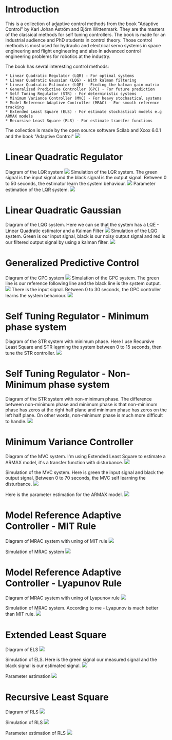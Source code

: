 # Introduction

This is a collection of adaptive control methods from the book "Adaptive Control" by Karl Johan Åström and Björn Wittenmark.
They are the masters of the classical methods for self tuning controllers. The book is made for an industrial audience and PhD students in 
control theory. Those control methods is most used for hydraulic and electrical servo systems in space engineering and flight engineering and also in advanced control engineering problems for robotics at the industry.

The book has sevral interesting control methods:

	* Linear Quadratic Regulator (LQR) - For optimal systems
	* Linear Quadratic Gaussian (LQG) - With kalman filtering
	* Linear Quadratic Estimator (LQE) - Finding the kalman gain matrix
	* Generalized Predictive Controller (GPC) - For future prediction
	* Self Tuning Regulator (STR) - For deterministic systems
	* Minimum Variance Controller (MVC) - For heavy stochastical systems 
	* Model Reference Adaptive Controller (MRAC) - For smooth reference tracking
	* Extended Least Square (ELS) - For estimate stochastical models e.g ARMAX models
	* Recursive Least Square (RLS) - For estimate transfer functions

The collection is made by the open source software Scilab and Xcox 6.0.1 and the book "Adaptive Control"
![](https://github.com/DanielMartensson/Classical-Adaptive-Control-/blob/master/Pictures/Adaptive%20Control%20Book.png)


# Linear Quadratic Regulator

Diagram of the LQR system
![](https://github.com/DanielMartensson/Classical-Adaptive-Control-/blob/master/Pictures/LQR%20diagram.png)
Simulation of the LQR system. The green signal is the input signal and the black signal is the output signal. Between 0 to 50 seconds, the estimator learn the system behaviour.
![](https://github.com/DanielMartensson/Classical-Adaptive-Control-/blob/master/Pictures/LQR%20Simulation.png)
Parameter estimation of the LQR system. 
![](https://github.com/DanielMartensson/Classical-Adaptive-Control-/blob/master/Pictures/LQR%20parameter%20estimation.png)

# Linear Quadratic Gaussian

Diagram of the LQG system. Here we can se that the system has a LQE - Linear Quadratic estimator and a Kalman Filter
![](https://github.com/DanielMartensson/Classical-Adaptive-Control-/blob/master/Pictures/LQG%20diagram.png)
Simulation of the LQG system. Green is our input signal, black is our noisy output signal and red is our filtered output signal by using a kalman filter.
![](https://github.com/DanielMartensson/Classical-Adaptive-Control-/blob/master/Pictures/LQG%20Simulation.png)

# Generalized Predictive Control

Diagram of the GPC system
![](https://github.com/DanielMartensson/Classical-Adaptive-Control-/blob/master/Pictures/GPC%20diagram.png)
Simulation of the GPC system. The green line is our reference following line and the black line is the system output.
![](https://github.com/DanielMartensson/Classical-Adaptive-Control-/blob/master/Pictures/GPC%20simulation.png)
There is the input signal. Between 0 to 30 seconds, the GPC controller learns the system behaviour.
![](https://github.com/DanielMartensson/Classical-Adaptive-Control-/blob/master/Pictures/GPC%20input%20signals.png)

# Self Tuning Regulator - Minimum phase system

Diagram of the STR system with minimum phase. Here I use Recursive Least Square and STR learning the system between 0 to 15 seconds, then tune the STR controller.
![](https://github.com/DanielMartensson/Classical-Adaptive-Control-/blob/master/Pictures/STR%20Minimum%20phase%20system.png)

# Self Tuning Regulator - Non-Minimum phase system

Diagram of the STR system with non-minimum phase. The difference between non-minimum phase and minimum phase is that non-minimum phase has zeros at the right half plane and minimum phase has zeros on the left half plane. On other words, non-minimum phase is much more difficult to handle.
![](https://github.com/DanielMartensson/Classical-Adaptive-Control-/blob/master/Pictures/STR%20Non-minimum%20phase%20system.png)


# Minimum Variance Controller

Diagram of the MVC system. I'm using Extended Least Square to estimate a ARMAX model, it's a transfer function with disturbance.
![](https://github.com/DanielMartensson/Classical-Adaptive-Control-/blob/master/Pictures/MVC%20Minimum%20phase%20system%20diagram.png)

Simulation of the MVC system. Here is green the input signal and black the output signal. Between 0 to 70 seconds, the MVC self learning the disturbance. 
![](https://github.com/DanielMartensson/Classical-Adaptive-Control-/blob/master/Pictures/MVC%20Minimum%20phase%20system%20simulation.png)

Here is the parameter estimation for the ARMAX model.
![](https://github.com/DanielMartensson/Classical-Adaptive-Control-/blob/master/Pictures/MVC%20Minimum%20phase%20system%20parameter%20estimation.png)

# Model Reference Adaptive Controller - MIT Rule

Diagram of MRAC system with uning of MIT rule
![](https://github.com/DanielMartensson/Classical-Adaptive-Control-/blob/master/Pictures/MIT-Rule%20diagram%20Xcos.png)

Simulation of MRAC system
![](https://github.com/DanielMartensson/Classical-Adaptive-Control-/blob/master/Pictures/MIT-Rule%20simulation%20Xcos.png)

# Model Reference Adaptive Controller - Lyapunov Rule

Diagram of MRAC system with uning of Lyapunov rule
![](https://github.com/DanielMartensson/Classical-Adaptive-Control-/blob/master/Pictures/Lyapunov-Rule%20diagram%20Xcos.png)

Simulation of MRAC system. According to me - Lyapunov is much better than MIT rule.
![](https://github.com/DanielMartensson/Classical-Adaptive-Control-/blob/master/Pictures/Lyapunov-Rule%20simulation%20Xcos.png)

# Extended Least Square

Diagram of ELS 
![](https://github.com/DanielMartensson/Classical-Adaptive-Control-/blob/master/Pictures/ELS%20diagram%20Xcos.png)

Simulation of ELS. Here is the green signal our measured signal and the black signal is our estimated signal.
![](https://github.com/DanielMartensson/Classical-Adaptive-Control-/blob/master/Pictures/ELS%20simulation%20Xcos.png)

Parameter estimation
![](https://github.com/DanielMartensson/Classical-Adaptive-Control-/blob/master/Pictures/ELS%20parameter%20estimation.png)

# Recursive Least Square 

Diagram of RLS
![](https://github.com/DanielMartensson/Classical-Adaptive-Control-/blob/master/Pictures/RLS%20diagram.png)

Simulation of RLS
![](https://github.com/DanielMartensson/Classical-Adaptive-Control-/blob/master/Pictures/RLS%20simulation.png)

Parameter estimation of RLS
![](https://github.com/DanielMartensson/Classical-Adaptive-Control-/blob/master/Pictures/RLS%20parameter%20estimation.png)
